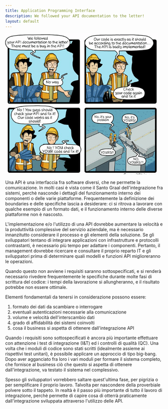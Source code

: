 ```yaml
---
title: Application Programming Interface
description: We followed your API documentation to the letter!
layout: default
---
```


![2022-12-07-APIs](/images/2022-12-07-APIs.png)

Una API è una interfaccia fra software diversi, che ne permette la comunicazione.
In molti casi è vista come il Santo Graal dell'integrazione fra sistemi, perchè nasconde i dettagli del funzionamento interno dei componenti o delle varie piattaforme.
Frequentemente la definizione dei boundaries e delle specifiche lascia a desiderare: ci si ritrova a lavorare con qualche esempio di un formato dati, e il funzionamento interno delle diverse piattaforme non è nascosto.

L'implementazione e/o l'utilizzo di una API dovrebbe aumentare la velocità e la produttività complessive del servizio aziendale, ma è necessario innanzitutto considerare il processo e gli elementi della soluzione.
Se gli sviluppatori tentano di integrare applicazioni con infrastrutture e protocolli contrastanti, è necessario più tempo per adattare i componenti.
Pertanto, il management dovrebbe ricercare e consultare il proprio reparto IT e gli sviluppatori prima di determinare quali modelli e funzioni API miglioreranno le operazioni.

Quando questo non avviene i requisiti saranno sottospecificati, e si renderà necessario rivedere frequentemente le specifiche durante molte fasi di scrittura del codice: i tempi della lavorazione si allungheranno, e il risultato potrebbe non essere ottimale.

Elementi fondamentali da tenersi in considerazione possono essere:

1. formato dei dati da scambiare o interrogare
2. eventuali autenticazioni necessarie alla comunicazione
3. volume e velocità dell'interscambio dati
4. grado di affidabilità dei sistemi coinvolti
5. cosa il business si aspetta di ottenere dall'integrazione API

Quando i requisiti sono sottospecificati è ancora più importante effettuare con attenzione i test di integrazione (I&T) ed i controlli di qualità (QC).
Una volta che i moduli di codice sono stati scritti (idealmente assieme ai rispettivi test unitari), è possibile applicare un approccio di tipo big-bang.
Dopo aver agganciato fra loro i vari moduli per formare il sistema completo, che fornisce al business ciò che questo si aspetta di ottenere dall'integrazione, va testato il sistema nel complessivo.

Spesso gli sviluppatori vorrebbero saltare quest'ultima fase, per pigrizia o per semplificare il proprio lavoro.
Talvolta per nascondere della proverbiale polvere sotto il tappeto.
In realtà è il passo più importante di tutto il lavoro di integrazione, perchè permette di capire cosa di otterrà praticamente dall'integrazione sviluppata attraverso l'utilizzo delle API.